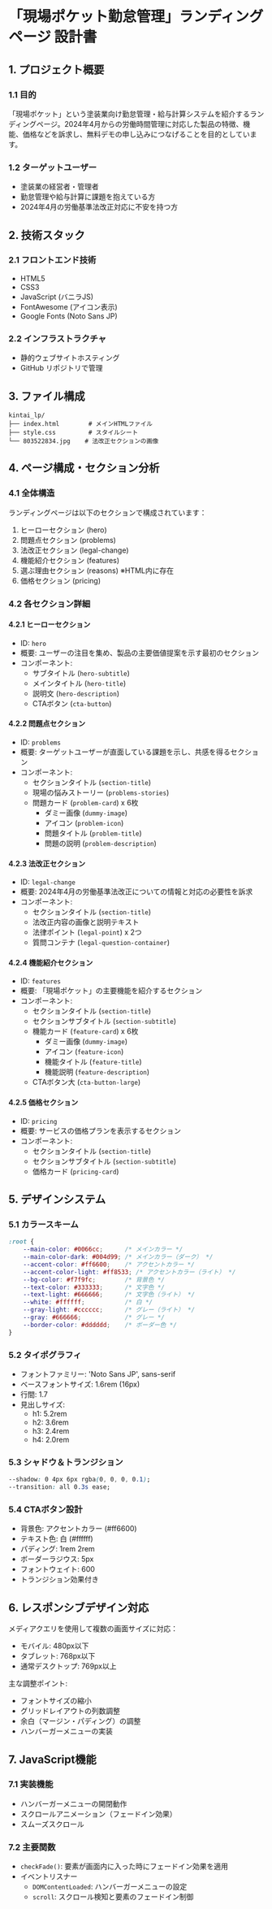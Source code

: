 # 「現場ポケット勤怠管理」ランディングページ 設計書

## 1. プロジェクト概要

### 1.1 目的
「現場ポケット」という塗装業向け勤怠管理・給与計算システムを紹介するランディングページ。2024年4月からの労働時間管理に対応した製品の特徴、機能、価格などを訴求し、無料デモの申し込みにつなげることを目的としています。

### 1.2 ターゲットユーザー
- 塗装業の経営者・管理者
- 勤怠管理や給与計算に課題を抱えている方
- 2024年4月の労働基準法改正対応に不安を持つ方

## 2. 技術スタック

### 2.1 フロントエンド技術
- HTML5
- CSS3
- JavaScript (バニラJS)
- FontAwesome (アイコン表示)
- Google Fonts (Noto Sans JP)

### 2.2 インフラストラクチャ
- 静的ウェブサイトホスティング
- GitHub リポジトリで管理

## 3. ファイル構成

```
kintai_lp/
├── index.html        # メインHTMLファイル
├── style.css         # スタイルシート
└── 803522834.jpg    # 法改正セクションの画像
```

## 4. ページ構成・セクション分析

### 4.1 全体構造
ランディングページは以下のセクションで構成されています：

1. ヒーローセクション (hero)
2. 問題点セクション (problems)
3. 法改正セクション (legal-change)
4. 機能紹介セクション (features)
5. 選ぶ理由セクション (reasons) ※HTML内に存在
6. 価格セクション (pricing)

### 4.2 各セクション詳細

#### 4.2.1 ヒーローセクション
- ID: `hero`
- 概要: ユーザーの注目を集め、製品の主要価値提案を示す最初のセクション
- コンポーネント:
  - サブタイトル (`hero-subtitle`)
  - メインタイトル (`hero-title`)
  - 説明文 (`hero-description`)
  - CTAボタン (`cta-button`)

#### 4.2.2 問題点セクション
- ID: `problems`
- 概要: ターゲットユーザーが直面している課題を示し、共感を得るセクション
- コンポーネント:
  - セクションタイトル (`section-title`)
  - 現場の悩みストーリー (`problems-stories`)
  - 問題カード (`problem-card`) x 6枚
    - ダミー画像 (`dummy-image`)
    - アイコン (`problem-icon`)
    - 問題タイトル (`problem-title`)
    - 問題の説明 (`problem-description`)

#### 4.2.3 法改正セクション
- ID: `legal-change`
- 概要: 2024年4月の労働基準法改正についての情報と対応の必要性を訴求
- コンポーネント:
  - セクションタイトル (`section-title`)
  - 法改正内容の画像と説明テキスト
  - 法律ポイント (`legal-point`) x 2つ
  - 質問コンテナ (`legal-question-container`)

#### 4.2.4 機能紹介セクション
- ID: `features`
- 概要: 「現場ポケット」の主要機能を紹介するセクション
- コンポーネント:
  - セクションタイトル (`section-title`)
  - セクションサブタイトル (`section-subtitle`)
  - 機能カード (`feature-card`) x 6枚
    - ダミー画像 (`dummy-image`)
    - アイコン (`feature-icon`)
    - 機能タイトル (`feature-title`)
    - 機能説明 (`feature-description`)
  - CTAボタン大 (`cta-button-large`)

#### 4.2.5 価格セクション
- ID: `pricing`
- 概要: サービスの価格プランを表示するセクション
- コンポーネント:
  - セクションタイトル (`section-title`)
  - セクションサブタイトル (`section-subtitle`)
  - 価格カード (`pricing-card`)

## 5. デザインシステム

### 5.1 カラースキーム
```css
:root {
    --main-color: #0066cc;      /* メインカラー */
    --main-color-dark: #004d99; /* メインカラー（ダーク） */
    --accent-color: #ff6600;    /* アクセントカラー */
    --accent-color-light: #ff8533; /* アクセントカラー（ライト） */
    --bg-color: #f7f9fc;        /* 背景色 */
    --text-color: #333333;      /* 文字色 */
    --text-light: #666666;      /* 文字色（ライト） */
    --white: #ffffff;           /* 白 */
    --gray-light: #cccccc;      /* グレー（ライト） */
    --gray: #666666;            /* グレー */
    --border-color: #dddddd;    /* ボーダー色 */
}
```

### 5.2 タイポグラフィ
- フォントファミリー: 'Noto Sans JP', sans-serif
- ベースフォントサイズ: 1.6rem (16px)
- 行間: 1.7
- 見出しサイズ:
  - h1: 5.2rem
  - h2: 3.6rem
  - h3: 2.4rem
  - h4: 2.0rem

### 5.3 シャドウ＆トランジション
```css
--shadow: 0 4px 6px rgba(0, 0, 0, 0.1);
--transition: all 0.3s ease;
```

### 5.4 CTAボタン設計
- 背景色: アクセントカラー (#ff6600)
- テキスト色: 白 (#ffffff)
- パディング: 1rem 2rem
- ボーダーラジウス: 5px
- フォントウェイト: 600
- トランジション効果付き

## 6. レスポンシブデザイン対応

メディアクエリを使用して複数の画面サイズに対応：
- モバイル: 480px以下
- タブレット: 768px以下
- 通常デスクトップ: 769px以上

主な調整ポイント:
- フォントサイズの縮小
- グリッドレイアウトの列数調整
- 余白（マージン・パディング）の調整
- ハンバーガーメニューの実装

## 7. JavaScript機能

### 7.1 実装機能
- ハンバーガーメニューの開閉動作
- スクロールアニメーション（フェードイン効果）
- スムーズスクロール

### 7.2 主要関数
- `checkFade()`: 要素が画面内に入った時にフェードイン効果を適用
- イベントリスナー
  - `DOMContentLoaded`: ハンバーガーメニューの設定
  - `scroll`: スクロール検知と要素のフェードイン制御